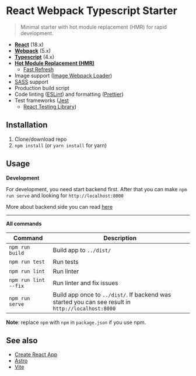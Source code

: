# React Webpack Typescript Starter

> Minimal starter with hot module replacement (HMR) for rapid development.

* **[React](https://facebook.github.io/react/)** (18.x)
* **[Webpack](https://webpack.js.org/)** (5.x)
* **[Typescript](https://www.typescriptlang.org/)** (4.x)
* **[Hot Module Replacement (HMR)](https://webpack.js.org/concepts/hot-module-replacement/)**
  + [Fast Refresh](https://github.com/pmmmwh/react-refresh-webpack-plugin)
* Image support ([Image Webpack Loader](https://github.com/tcoopman/image-webpack-loader))
* [SASS](http://sass-lang.com/) support
* Production build script
* Code linting ([ESLint](https://github.com/eslint/eslint)) and
  formatting ([Prettier](https://github.com/prettier/prettier))
* Test frameworks ([Jest](https://facebook.github.io/jest/)
  + [React Testing Library](https://testing-library.com/docs/react-testing-library/intro))

## Installation

1. Clone/download repo
2. `npm install` (or `yarn install` for yarn)

## Usage

**Development**

For development, you need start backend first. After that you can make `npm run serve` and looking
for `http://localhost:8000`

More about backend side you can read [here](../../../../README.md#backend)


---

**All commands**

Command | Description
--- | ---
`npm run build` | Build app to `../dist/`
`npm run test` | Run tests
`npm run lint` | Run linter
`npm run lint --fix` | Run linter and fix issues
`npm run serve` | Build app once to `../dist/`. If backend was started you can see result in `http://localhost:8000`

**Note**: replace `npm` with `npm` in `package.json` if you use npm.

## See also

* [Create React App](https://github.com/facebook/create-react-app)
* [Astro](https://astro.build/)
* [Vite](https://vitejs.dev/)
